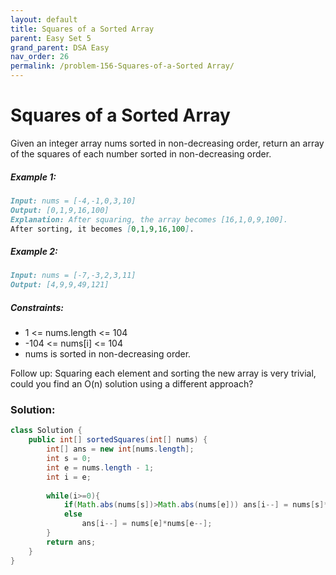```yaml
---
layout: default
title: Squares of a Sorted Array
parent: Easy Set 5
grand_parent: DSA Easy
nav_order: 26
permalink: /problem-156-Squares-of-a-Sorted Array/
---
```

# Squares of a Sorted Array
Given an integer array nums sorted in non-decreasing order, return an array of the squares of each number sorted in non-decreasing order.

##### Example 1:
```markdown
Input: nums = [-4,-1,0,3,10]
Output: [0,1,9,16,100]
Explanation: After squaring, the array becomes [16,1,0,9,100].
After sorting, it becomes [0,1,9,16,100].
```
##### Example 2:
```markdown
Input: nums = [-7,-3,2,3,11]
Output: [4,9,9,49,121]
```
##### Constraints:
* 1 <= nums.length <= 104
* -104 <= nums[i] <= 104
* nums is sorted in non-decreasing order.


Follow up: Squaring each element and sorting the new array is very trivial, could you find an O(n) solution using a different approach?

### Solution:
```java
class Solution {
    public int[] sortedSquares(int[] nums) {
        int[] ans = new int[nums.length];
        int s = 0;
        int e = nums.length - 1;
        int i = e;
        
        while(i>=0){
            if(Math.abs(nums[s])>Math.abs(nums[e])) ans[i--] = nums[s]*nums[s++];
            else
                ans[i--] = nums[e]*nums[e--];
        }
        return ans;
    }
}
```
